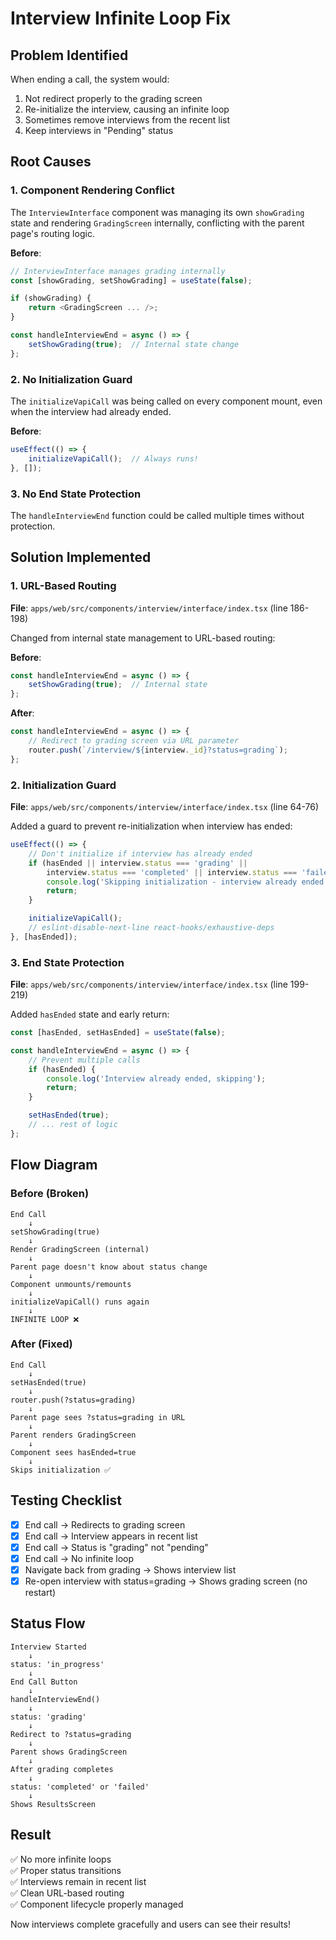 # Interview Infinite Loop Fix

## Problem Identified

When ending a call, the system would:
1. Not redirect properly to the grading screen
2. Re-initialize the interview, causing an infinite loop
3. Sometimes remove interviews from the recent list
4. Keep interviews in "Pending" status

## Root Causes

### 1. **Component Rendering Conflict**
The `InterviewInterface` component was managing its own `showGrading` state and rendering `GradingScreen` internally, conflicting with the parent page's routing logic.

**Before**:
```typescript
// InterviewInterface manages grading internally
const [showGrading, setShowGrading] = useState(false);

if (showGrading) {
    return <GradingScreen ... />;
}

const handleInterviewEnd = async () => {
    setShowGrading(true);  // Internal state change
};
```

### 2. **No Initialization Guard**
The `initializeVapiCall` was being called on every component mount, even when the interview had already ended.

**Before**:
```typescript
useEffect(() => {
    initializeVapiCall();  // Always runs!
}, []);
```

### 3. **No End State Protection**
The `handleInterviewEnd` function could be called multiple times without protection.

## Solution Implemented

### 1. **URL-Based Routing**
**File**: `apps/web/src/components/interview/interface/index.tsx` (line 186-198)

Changed from internal state management to URL-based routing:

**Before**:
```typescript
const handleInterviewEnd = async () => {
    setShowGrading(true);  // Internal state
};
```

**After**:
```typescript
const handleInterviewEnd = async () => {
    // Redirect to grading screen via URL parameter
    router.push(`/interview/${interview._id}?status=grading`);
};
```

### 2. **Initialization Guard**
**File**: `apps/web/src/components/interview/interface/index.tsx` (line 64-76)

Added a guard to prevent re-initialization when interview has ended:

```typescript
useEffect(() => {
    // Don't initialize if interview has already ended
    if (hasEnded || interview.status === 'grading' || 
        interview.status === 'completed' || interview.status === 'failed') {
        console.log('Skipping initialization - interview already ended');
        return;
    }

    initializeVapiCall();
    // eslint-disable-next-line react-hooks/exhaustive-deps
}, [hasEnded]);
```

### 3. **End State Protection**
**File**: `apps/web/src/components/interview/interface/index.tsx` (line 199-219)

Added `hasEnded` state and early return:

```typescript
const [hasEnded, setHasEnded] = useState(false);

const handleInterviewEnd = async () => {
    // Prevent multiple calls
    if (hasEnded) {
        console.log('Interview already ended, skipping');
        return;
    }

    setHasEnded(true);
    // ... rest of logic
};
```

## Flow Diagram

### Before (Broken)
```
End Call
    ↓
setShowGrading(true)
    ↓
Render GradingScreen (internal)
    ↓
Parent page doesn't know about status change
    ↓
Component unmounts/remounts
    ↓
initializeVapiCall() runs again
    ↓
INFINITE LOOP ❌
```

### After (Fixed)
```
End Call
    ↓
setHasEnded(true)
    ↓
router.push(?status=grading)
    ↓
Parent page sees ?status=grading in URL
    ↓
Parent renders GradingScreen
    ↓
Component sees hasEnded=true
    ↓
Skips initialization ✅
```

## Testing Checklist

- [x] End call → Redirects to grading screen
- [x] End call → Interview appears in recent list
- [x] End call → Status is "grading" not "pending"
- [x] End call → No infinite loop
- [x] Navigate back from grading → Shows interview list
- [x] Re-open interview with status=grading → Shows grading screen (no restart)

## Status Flow

```
Interview Started
    ↓
status: 'in_progress'
    ↓
End Call Button
    ↓
handleInterviewEnd()
    ↓
status: 'grading'
    ↓
Redirect to ?status=grading
    ↓
Parent shows GradingScreen
    ↓
After grading completes
    ↓
status: 'completed' or 'failed'
    ↓
Shows ResultsScreen
```

## Result

✅ No more infinite loops  
✅ Proper status transitions  
✅ Interviews remain in recent list  
✅ Clean URL-based routing  
✅ Component lifecycle properly managed  

Now interviews complete gracefully and users can see their results!
